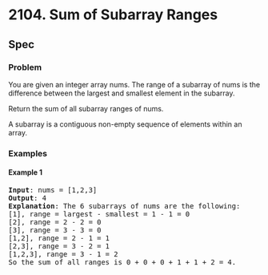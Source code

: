 # 2104. Sum of Subarray Ranges
## Spec
### Problem
You are given an integer array nums. The range of a subarray of nums is the difference between the largest and smallest element in the subarray.  
  
Return the sum of all subarray ranges of nums.  
  
A subarray is a contiguous non-empty sequence of elements within an array.  
### Examples
#### Example 1
<pre>
<b>Input</b>: nums = [1,2,3]
<b>Output</b>: 4
<b>Explanation</b>: The 6 subarrays of nums are the following:
[1], range = largest - smallest = 1 - 1 = 0 
[2], range = 2 - 2 = 0
[3], range = 3 - 3 = 0
[1,2], range = 2 - 1 = 1
[2,3], range = 3 - 2 = 1
[1,2,3], range = 3 - 1 = 2
So the sum of all ranges is 0 + 0 + 0 + 1 + 1 + 2 = 4.
</pre>